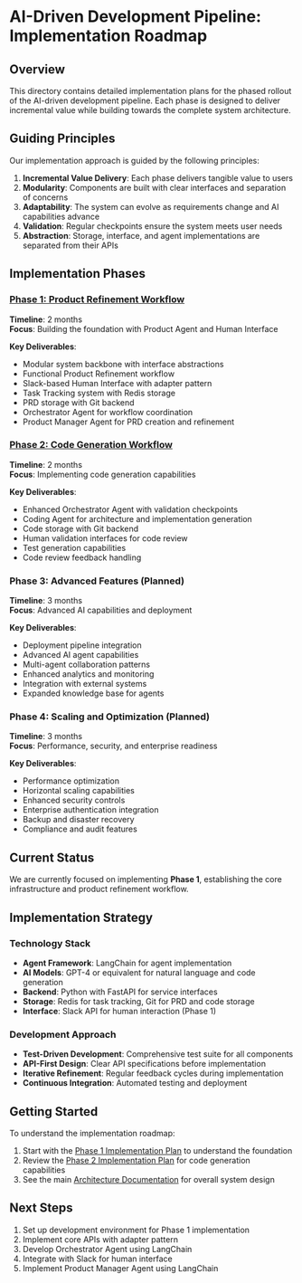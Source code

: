 # AI-Driven Development Pipeline: Implementation Roadmap

## Overview

This directory contains detailed implementation plans for the phased rollout of the AI-driven development pipeline. Each phase is designed to deliver incremental value while building towards the complete system architecture.

## Guiding Principles

Our implementation approach is guided by the following principles:

1. **Incremental Value Delivery**: Each phase delivers tangible value to users
2. **Modularity**: Components are built with clear interfaces and separation of concerns
3. **Adaptability**: The system can evolve as requirements change and AI capabilities advance
4. **Validation**: Regular checkpoints ensure the system meets user needs
5. **Abstraction**: Storage, interface, and agent implementations are separated from their APIs

## Implementation Phases

### [Phase 1: Product Refinement Workflow](phase1_implementation.md)

**Timeline**: 2 months  
**Focus**: Building the foundation with Product Agent and Human Interface

**Key Deliverables**:
- Modular system backbone with interface abstractions
- Functional Product Refinement workflow
- Slack-based Human Interface with adapter pattern
- Task Tracking system with Redis storage
- PRD storage with Git backend
- Orchestrator Agent for workflow coordination
- Product Manager Agent for PRD creation and refinement

### [Phase 2: Code Generation Workflow](phase2_implementation.md)

**Timeline**: 2 months  
**Focus**: Implementing code generation capabilities

**Key Deliverables**:
- Enhanced Orchestrator Agent with validation checkpoints
- Coding Agent for architecture and implementation generation
- Code storage with Git backend
- Human validation interfaces for code review
- Test generation capabilities
- Code review feedback handling

### Phase 3: Advanced Features (Planned)

**Timeline**: 3 months  
**Focus**: Advanced AI capabilities and deployment

**Key Deliverables**:
- Deployment pipeline integration
- Advanced AI agent capabilities
- Multi-agent collaboration patterns
- Enhanced analytics and monitoring
- Integration with external systems
- Expanded knowledge base for agents

### Phase 4: Scaling and Optimization (Planned)

**Timeline**: 3 months  
**Focus**: Performance, security, and enterprise readiness

**Key Deliverables**:
- Performance optimization
- Horizontal scaling capabilities
- Enhanced security controls
- Enterprise authentication integration
- Backup and disaster recovery
- Compliance and audit features

## Current Status

We are currently focused on implementing **Phase 1**, establishing the core infrastructure and product refinement workflow.

## Implementation Strategy

### Technology Stack

- **Agent Framework**: LangChain for agent implementation
- **AI Models**: GPT-4 or equivalent for natural language and code generation
- **Backend**: Python with FastAPI for service interfaces
- **Storage**: Redis for task tracking, Git for PRD and code storage
- **Interface**: Slack API for human interaction (Phase 1)

### Development Approach

- **Test-Driven Development**: Comprehensive test suite for all components
- **API-First Design**: Clear API specifications before implementation
- **Iterative Refinement**: Regular feedback cycles during implementation
- **Continuous Integration**: Automated testing and deployment

## Getting Started

To understand the implementation roadmap:

1. Start with the [Phase 1 Implementation Plan](phase1_implementation.md) to understand the foundation
2. Review the [Phase 2 Implementation Plan](phase2_implementation.md) for code generation capabilities
3. See the main [Architecture Documentation](../arch/README.md) for overall system design

## Next Steps

1. Set up development environment for Phase 1 implementation
2. Implement core APIs with adapter pattern
3. Develop Orchestrator Agent using LangChain
4. Integrate with Slack for human interface
5. Implement Product Manager Agent using LangChain 